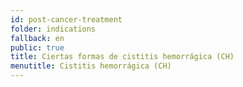 ```yaml
---
id: post-cancer-treatment
folder: indications
fallback: en
public: true
title: Ciertas formas de cistitis hemorrágica (CH)
menutitle: Cistitis hemorrágica (CH)
---
```


